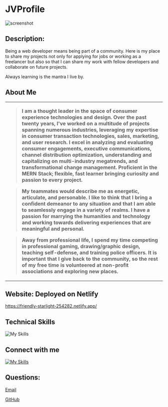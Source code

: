 # JVProfile

![screenshot](https://user-images.githubusercontent.com/101678295/192143981-4a71e44d-0345-4403-864c-792ad22ca751.PNG)
 
 ## Description: 
Being a web developer means being part of a community. Here is my place to share my projects not only for applying for jobs or working as a freelancer but also so that I can share my work with fellow developers and collaborate on future projects.

Always learning is the mantra I live by. 

## About Me
  <table>
  <tr>
  <td>

> **I am a thought leader in the space of consumer experience technologies and design. Over the past twenty years, I've worked on a multitude of projects spanning numerous industries, leveraging my expertise in  consumer transaction technologies, sales, marketing, and user research. I excel in analyzing and evaluating consumer engagements, executive communications, channel distribution optimization, understanding and capitalizing on multi-industry megatrends, and transformational change management. Proficient in the MERN Stack; flexible, fast learner bringing curiosity and passion to every project.** 

> **My teammates would describe me as energetic, articulate, and personable. I like to think that I bring a  confident demeanor to any situation and that I am able to seamlessly engage in a variety of realms. I have  a passion for marrying the humanities and technology and working towards delivering experiences that  are meaningful and personal.**

> **Away from professional life, I spend my time competing in professional gaming, drawing/graphic design,  teaching self-defense, and training police officers. It is important that I give back to the community, so the rest of my free time  is volunteered at non-profit associations and exploring new places.**

  </td>
  </tr>
  </table>

 ## Website: Deployed on Netlify 
 https://friendly-starlight-254282.netlify.app/
 
 ## Technical Skills 
 ![My Skills](https://skillicons.dev/icons?i=apollo,bootstrap,css,discord,express,github,git,graphql,heroku,html,js,mongodb,mysql,nodejs,react,tailwind&perline=7)
 
 ## Connect with me
 [![My Skills](https://skillicons.dev/icons?i=linkedin&perline=7)](https://www.linkedin.com/in/j-velez-fiserv/)

 ## Questions:

 [Email](mailto:jvelezfd@gmail.com)

 [GitHub](https://github.com/JVelezFD)

